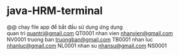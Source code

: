 # java-HRM-terminal
@@ chay file app để bắt đầu sử dụng ứng dụng <br>
quan tri	quantri@gmail.com	QT0001
nhan vien	nhanvien@gmail.com	NV0001
truong ban	truongban@gmail.com	TB0001
nhan luc	nhanluc@gmail.com	NL0001
nhan su	nhansu@gmail.com	NS0001

